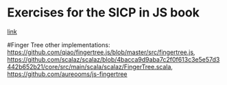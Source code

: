 # Exercises for the SICP in JS book

[link](https://sicp.comp.nus.edu.sg/)

#Finger Tree
other implementations: https://github.com/qiao/fingertree.js/blob/master/src/fingertree.js, https://github.com/scalaz/scalaz/blob/4bacca9d9aba7c2f0f613c3e5e57d3442b652b21/core/src/main/scala/scalaz/FingerTree.scala,
https://github.com/aureooms/js-fingertree
